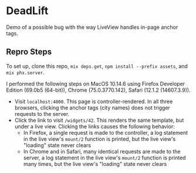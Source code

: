 # DeadLift

Demo of a possible bug with the way LiveView handles in-page anchor tags.

## Repro Steps

To set up, clone this repo, `mix deps.get`, `npm install --prefix assets`, and `mix phx.server`.

I performed the following steps on MacOS 10.14.6 using Firefox Developer Edition (69.0b5 (64-bit)), Chrome (75.0.3770.142), Safari (12.1.2 (14607.3.9)).

- Visit `localhost:4000`. This page is controller-rendered. In all three browsers, clicking the anchor tags (city names) does not trigger requests to the server.
- Click the link to visit `/widgets/42`. This renders the same template, but under a live view. Clicking the links causes the following behavior:
  - In Firefox, a single request is made to the controller, a log statement in the live view's `mount/2` function is printed, but the live view's "loading" state never clears
  - In Chrome and in Safari, many identical requests are made to the server, a log statement in the live view's `mount/2` function is printed many times, but the live view's "loading" state never clears
